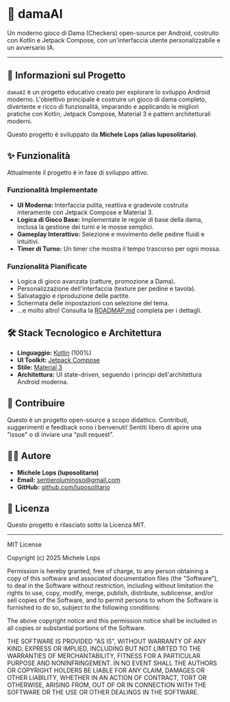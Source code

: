 # 🐴 damaAI

Un moderno gioco di Dama (Checkers) open-source per Android, costruito con Kotlin e Jetpack Compose, con un'interfaccia utente personalizzabile e un avversario IA.

---

## 🎯 Informazioni sul Progetto

`damaAI` è un progetto educativo creato per esplorare lo sviluppo Android moderno. L'obiettivo principale è costruire un gioco di dama completo, divertente e ricco di funzionalità, imparando e applicando le migliori pratiche con Kotlin, Jetpack Compose, Material 3 e pattern architetturali moderni.

Questo progetto è sviluppato da **Michele Lops (alias luposolitario)**.

## ✨ Funzionalità

Attualmente il progetto è in fase di sviluppo attivo.

### Funzionalità Implementate
* **UI Moderna:** Interfaccia pulita, reattiva e gradevole costruita interamente con Jetpack Compose e Material 3.
* **Logica di Gioco Base:** Implementate le regole di base della dama, inclusa la gestione dei turni e le mosse semplici.
* **Gameplay Interattivo:** Selezione e movimento delle pedine fluidi e intuitivi.
* **Timer di Turno:** Un timer che mostra il tempo trascorso per ogni mossa.

### Funzionalità Pianificate
* Logica di gioco avanzata (catture, promozione a Dama).
* Personalizzazione dell'interfaccia (texture per pedine e tavola).
* Salvataggio e riproduzione delle partite.
* Schermata delle impostazioni con selezione del tema.
* ...e molto altro! Consulta la [ROADMAP.md](ROADMAP.md) completa per i dettagli.

## 🛠️ Stack Tecnologico e Architettura

* **Linguaggio:** [Kotlin](https://kotlinlang.org/) (100%)
* **UI Toolkit:** [Jetpack Compose](https://developer.android.com/jetpack/compose)
* **Stile:** [Material 3](https://m3.material.io/)
* **Architettura:** UI state-driven, seguendo i principi dell'architettura Android moderna.

## 🤝 Contribuire

Questo è un progetto open-source a scopo didattico. Contributi, suggerimenti e feedback sono i benvenuti! Sentiti libero di aprire una "issue" o di inviare una "pull request".

## 👨‍💻 Autore

* **Michele Lops (luposolitario)**
* **Email:** sentieroluminoso@gmail.com
* **GitHub:** [github.com/luposolitario](https://github.com/luposolitario)

## 📄 Licenza

Questo progetto è rilasciato sotto la Licenza MIT.

---
MIT License

Copyright (c) 2025 Michele Lops

Permission is hereby granted, free of charge, to any person obtaining a copy
of this software and associated documentation files (the "Software"), to deal
in the Software without restriction, including without limitation the rights
to use, copy, modify, merge, publish, distribute, sublicense, and/or sell
copies of the Software, and to permit persons to whom the Software is
furnished to do so, subject to the following conditions:

The above copyright notice and this permission notice shall be included in all
copies or substantial portions of the Software.

THE SOFTWARE IS PROVIDED "AS IS", WITHOUT WARRANTY OF ANY KIND, EXPRESS OR
IMPLIED, INCLUDING BUT NOT LIMITED TO THE WARRANTIES OF MERCHANTABILITY,
FITNESS FOR A PARTICULAR PURPOSE AND NONINFRINGEMENT. IN NO EVENT SHALL THE
AUTHORS OR COPYRIGHT HOLDERS BE LIABLE FOR ANY CLAIM, DAMAGES OR OTHER
LIABILITY, WHETHER IN AN ACTION OF CONTRACT, TORT OR OTHERWISE, ARISING FROM,
OUT OF OR IN CONNECTION WITH THE SOFTWARE OR THE USE OR OTHER DEALINGS IN THE
SOFTWARE.